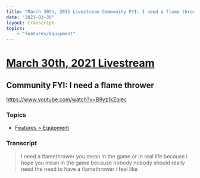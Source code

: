 ```yaml
---
title: "March 30th, 2021 Livestream Community FYI: I need a flame thrower"
date: "2021-03-30"
layout: transcript
topics:
    - "features/equipment"
---
```

# [March 30th, 2021 Livestream](../2021-03-30.md)
## Community FYI: I need a flame thrower
https://www.youtube.com/watch?v=B9yz1kZojec

### Topics
* [Features > Equipment](../topics/features/equipment.md)

### Transcript

> i need a flamethrower you mean in the game or in real life because i hope you mean in the game because nobody nobody should really need the need to have a flamethrower i feel like
